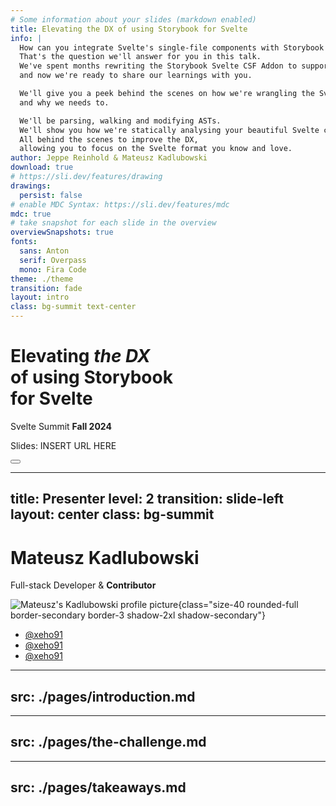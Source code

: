 ```yaml
---
# Some information about your slides (markdown enabled)
title: Elevating the DX of using Storybook for Svelte
info: |
  How can you integrate Svelte's single-file components with Storybook's API that requires multiple named exports for stories?
  That's the question we'll answer for you in this talk.
  We've spent months rewriting the Storybook Svelte CSF Addon to support Svelte 5,
  and now we're ready to share our learnings with you.

  We'll give you a peek behind the scenes on how we're wrangling the Svelte compiler and Vite transformations,
  and why we needs to.

  We'll be parsing, walking and modifying ASTs.
  We'll show you how we're statically analysing your beautiful Svelte code and printing horrible outputs from it.
  All behind the scenes to improve the DX,
  allowing you to focus on the Svelte format you know and love.
author: Jeppe Reinhold & Mateusz Kadlubowski
download: true
# https://sli.dev/features/drawing
drawings:
  persist: false
# enable MDC Syntax: https://sli.dev/features/mdc
mdc: true
# take snapshot for each slide in the overview
overviewSnapshots: true
fonts:
  sans: Anton
  serif: Overpass
  mono: Fira Code
theme: ./theme
transition: fade
layout: intro
class: bg-summit text-center
---
```


<h1 class="text-6xl text-white">
Elevating <em class="underline">the DX</em><br>
<span class="text-secondary">of using</span> <logos-storybook-icon /> Storybook<br>
<span class="text-secondary">for</span> <logos-svelte-icon /> Svelte
</h1>

<p class="!mt-8 text-3xl">
Svelte Summit <strong>Fall 2024</strong>
</p>

<p class="!mt-10 font-serif text-2xl">
Slides: INSERT URL HERE
</p>

<div class="abs-br m-6 flex gap-2">
  <button @click="$slidev.nav.openInEditor()" title="Open in Editor" class="text-xl slidev-icon-btn opacity-50 !border-none !hover:text-white">
    <carbon:edit />
  </button>
  <a href="https://github.com/slidevjs/slidev" target="_blank" alt="GitHub" title="Open in GitHub"
    class="text-xl slidev-icon-btn opacity-50 !border-none !hover:text-white">
    <carbon-logo-github />
  </a>
</div>

<!--
The last comment block of each slide will be treated as slide notes. It will be visible and editable in Presenter Mode along with the slide. [Read more in the docs](https://sli.dev/guide/syntax.html#notes)
-->

---
title: Presenter
level: 2
transition: slide-left
layout: center
class: bg-summit
---

<div class="flex flex-col items-center">

# Mateusz Kadlubowski

<p class="font-serif">
Full-stack Developer & <logos-storybook-icon /> <strong>Contributor</strong>
</p>

![Mateusz's Kadlubowski profile picture](https://avatars.githubusercontent.com/u/18627568){class="size-40 rounded-full border-secondary border-3 shadow-2xl shadow-secondary"}

- <carbon-logo-discord /> [@xeho91](https://discord.com/channels/@xeho91)
- <carbon-logo-github /> [@xeho91](https://github.com/xeho91)
- <carbon-logo-twitter /> [@xeho91](https://twitter.com/xeho91)

</div>

---
src: ./pages/introduction.md
---

---
src: ./pages/the-challenge.md
---

---
src: ./pages/takeaways.md
---
